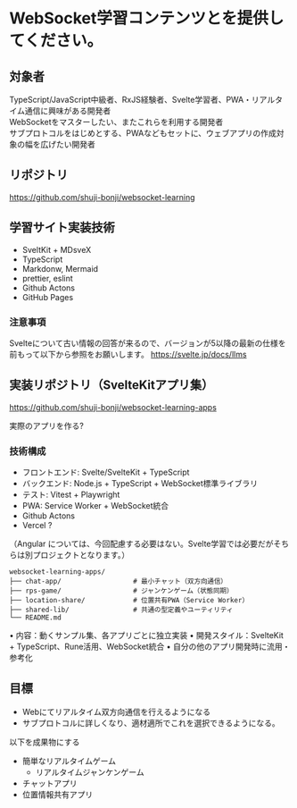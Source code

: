 # WebSocket学習コンテンツとを提供してください。

## 対象者
TypeScript/JavaScript中級者、RxJS経験者、Svelte学習者、PWA・リアルタイム通信に興味がある開発者  
WebSocketをマスターしたい、またこれらを利用する開発者  
サブプロトコルをはじめとする、PWAなどもセットに、ウェブアプリの作成対象の幅を広げたい開発者  

## リポジトリ
https://github.com/shuji-bonji/websocket-learning


## 学習サイト実装技術

- SveltKit + MDsveX
- TypeScript
- Markdonw, Mermaid
- prettier, eslint
- Github Actons
- GitHub Pages

### 注意事項
Svelteについて古い情報の回答が来るので、バージョンが5以降の最新の仕様を前もって以下から参照をお願いします。
https://svelte.jp/docs/llms

## 実装リポジトリ（SvelteKitアプリ集）

https://github.com/shuji-bonji/websocket-learning-apps

実際のアプリを作る?

### 技術構成
- フロントエンド: Svelte/SvelteKit + TypeScript
- バックエンド: Node.js + TypeScript + WebSocket標準ライブラリ
- テスト: Vitest + Playwright
- PWA: Service Worker + WebSocket統合
- Github Actons
- Vercel ?


（Angular については、今回配慮する必要はない。Svelte学習では必要だがそちらは別プロジェクトとなります。）


```
websocket-learning-apps/
├── chat-app/                  # 最小チャット（双方向通信）
├── rps-game/                  # ジャンケンゲーム（状態同期）
├── location-share/            # 位置共有PWA（Service Worker）
├── shared-lib/                # 共通の型定義やユーティリティ
└── README.md
```


   •  内容：動くサンプル集、各アプリごとに独立実装
   •  開発スタイル：SvelteKit + TypeScript、Rune活用、WebSocket統合
   •  自分の他のアプリ開発時に流用・参考化

## 目標

- Webにてリアルタイム双方向通信を行えるようになる
- サブプロトコルに詳しくなり、適材適所でこれを選択できるようになる。

以下を成果物にする

- 簡単なリアルタイムゲーム
   - リアルタイムジャンケンゲーム
- チャットアプリ
- 位置情報共有アプリ

